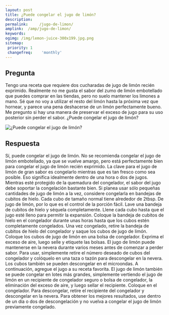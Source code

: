 ```yaml
---
layout: post
title: ¿Puede congelar el jugo de limón?  
description: 
permalink:     /jugo-de-limon/
amplink:  /amp/jugo-de-limon/
keywords: 
ogimg: /img/lemon-juice-300x199.jpg.png
sitemap:
 priority: 1
 changefreq:    'monthly'
---
```




## Pregunta

Tengo una receta que requiere dos cucharadas de jugo de limón recién exprimido. Realmente no me gusta el sabor del zumo de limón embotellado que puedes comprar en las tiendas, pero no suelo mantener los limones a mano. Sé que no voy a utilizar el resto del limón hasta la próxima vez que hornear, y parece una pena deshacerse de un limón perfectamente bueno. Me pregunto si hay una manera de preservar el exceso de jugo para su uso posterior sin perder el sabor. ¿Puede congelar el jugo de limón?


![¿Puede congelar el jugo de limón?](https://sepuedecongelar.com/img/lemon-juice-300x199.jpg "¿Puede congelar el jugo de limón?" )


## Respuesta

Sí, puede congelar el jugo de limón. No se recomienda congelar el jugo de limón embotellado, ya que se vuelve amargo, pero está perfectamente bien para congelar el jugo de limón recién exprimido. La clave para el jugo de limón de gran sabor es congelarlo mientras que es tan fresco como sea posible. Eso significa idealmente dentro de una hora o dos de jugos. Mientras esté protegido de la quemadura del congelador, el sabor del jugo debe soportar la congelación bastante bien.
Si planea usar sólo pequeñas cantidades de jugo de limón a la vez, considere congelarla en bandejas de cubitos de hielo. Cada cubo de tamaño normal tiene alrededor de 2tbsp. De jugo de limón, por lo que es el control de la porción fácil. Lave una bandeja de cubitos de hielo y séquela completamente. Llene cada cubo hasta que el jugo esté lleno para permitir la expansión. Coloque la bandeja de cubitos de hielo en el congelador durante unas horas hasta que los cubos estén completamente congelados.
Una vez congelado, retire la bandeja de cubitos de hielo del congelador y saque los cubos de jugo de limón. Coloque los cubos de jugo de limón en una bolsa de congelador. Exprima el exceso de aire, luego selle y etiquete las bolsas. El jugo de limón puede mantenerse en la nevera durante varios meses antes de comenzar a perder sabor.
Para usar, simplemente retire el número deseado de cubos del congelador y colóquelo en una taza o tazón para descongelar en la nevera. Los cubos también se pueden descongelar en el microondas. A continuación, agregue el jugo a su receta favorita.
El jugo de limón también se puede congelar en lotes más grandes, simplemente vertiendo el jugo de limón en un recipiente de congelador seguro o bolsa de congelador, la eliminación del exceso de aire, y luego sellar el recipiente. Coloque en el congelador. Para descongelar, retire el recipiente del congelador y descongelar en la nevera.
Para obtener los mejores resultados, use dentro de un día o dos de descongelación y no vuelva a congelar el jugo de limón previamente congelado.